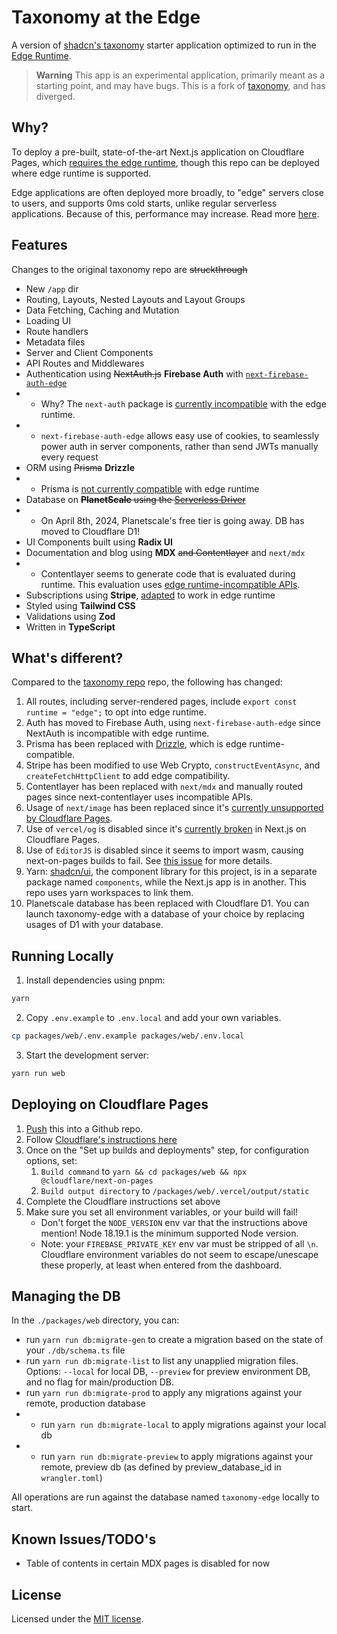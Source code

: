 # Taxonomy at the Edge

A version of [shadcn's taxonomy](https://github.com/shadcn/taxonomy) starter application optimized to run in the [Edge Runtime](https://edge-runtime.vercel.app/).

> **Warning**
> This app is an experimental application, primarily meant as a starting point, and may have bugs.
> This is a fork of [taxonomy](https://github.com/shadcn/taxonomy), and has diverged. 

## Why?
To deploy a pre-built, state-of-the-art Next.js application on Cloudflare Pages, which [requires the edge runtime](https://developers.cloudflare.com/pages/framework-guides/deploy-a-nextjs-site/#use-the-edge-runtime), though this repo can be deployed where edge runtime is supported.

Edge applications are often deployed more broadly, to "edge" servers close to users, and supports 0ms cold starts, unlike regular serverless applications. Because of this, performance may increase. Read more [here](https://workers.cloudflare.com/).

## Features

Changes to the original taxonomy repo are ~~struckthrough~~

- New `/app` dir
- Routing, Layouts, Nested Layouts and Layout Groups
- Data Fetching, Caching and Mutation
- Loading UI
- Route handlers
- Metadata files
- Server and Client Components
- API Routes and Middlewares
- Authentication using ~~NextAuth.js~~ **Firebase Auth** with [`next-firebase-auth-edge`](https://github.com/awinogrodzki/next-firebase-auth-edge)
- - Why? The `next-auth` package is [currently incompatible](https://github.com/nextauthjs/next-auth/discussions/5855#discussioncomment-4564329) with the edge runtime. 
- - `next-firebase-auth-edge` allows easy use of cookies, to seamlessly power auth in server components, rather than send JWTs manually every request
- ORM using ~~Prisma~~ **Drizzle**
- - Prisma is [not currently compatible](https://github.com/prisma/prisma/issues/19500) with edge runtime
- Database on ~~**PlanetScale** using the [Serverless Driver](https://github.com/planetscale/database-js)~~
- - On April 8th, 2024, Planetscale's free tier is going away. DB has moved to Cloudflare D1!
- UI Components built using **Radix UI**
- Documentation and blog using **MDX** ~~and Contentlayer~~ and `next/mdx`
- - Contentlayer seems to generate code that is evaluated during runtime. This evaluation uses [edge runtime-incompatible APIs](https://github.com/contentlayerdev/contentlayer/blob/main/packages/next-contentlayer/src/hooks/useMDXComponent.ts#L24).
- Subscriptions using **Stripe**, [adapted](https://blog.cloudflare.com/announcing-stripe-support-in-workers/) to work in edge runtime
- Styled using **Tailwind CSS**
- Validations using **Zod**
- Written in **TypeScript**

## What's different?

Compared to the [taxonomy repo](https://github.com/shadcn/taxonomy) repo, the following has changed:

1. All routes, including server-rendered pages, include `export const runtime = "edge";` to opt into edge runtime.
2. Auth has moved to Firebase Auth, using `next-firebase-auth-edge` since NextAuth is incompatible with edge runtime.
3. Prisma has been replaced with [Drizzle](https://github.com/drizzle-team/drizzle-orm), which is edge runtime-compatible.
4. Stripe has been modified to use Web Crypto, `constructEventAsync`, and `createFetchHttpClient` to add edge compatibility.
5. Contentlayer has been replaced with `next/mdx` and manually routed pages since next-contentlayer uses incompatible APIs. 
6. Usage of `next/image` has been replaced since it's [currently unsupported by Cloudflare Pages](https://developers.cloudflare.com/pages/framework-guides/deploy-a-nextjs-site/#statically-imported-images-on-pages).
7. Use of `vercel/og` is disabled since it's [currently broken](https://github.com/cloudflare/next-on-pages/issues/39) in Next.js on Cloudflare Pages.
8. Use of `EditorJS` is disabled since it seems to import wasm, causing next-on-pages builds to fail. See [this issue](https://github.com/cloudflare/next-on-pages/issues/344) for more details.
9.  Yarn: [shadcn/ui](https://github.com/shadcn/ui), the component library for this project, is in a separate package named `components`, while the Next.js app is in another. This repo uses yarn workspaces to link them. 
10. Planetscale database has been replaced with Cloudflare D1. You can launch taxonomy-edge with a database of your choice by replacing usages of D1 with your database.

## Running Locally

1. Install dependencies using pnpm:

```sh
yarn
```

2. Copy `.env.example` to `.env.local` and add your own variables. 

```sh
cp packages/web/.env.example packages/web/.env.local
```

3. Start the development server:

```sh
yarn run web
```

## Deploying on Cloudflare Pages
1. [Push](https://developers.cloudflare.com/pages/framework-guides/deploy-a-nextjs-site/#create-a-github-repository) this into a Github repo.
2. Follow [Cloudflare's instructions here](https://developers.cloudflare.com/pages/framework-guides/deploy-a-nextjs-site/#3-deploy-your-application-to-cloudflare-pages)
3. Once on the "Set up builds and deployments" step, for configuration options, set:
   1. `Build command` to `yarn && cd packages/web && npx @cloudflare/next-on-pages`
   2. `Build output directory` to `/packages/web/.vercel/output/static`
4. Complete the Cloudflare instructions set above
5. Make sure you set all environment variables, or your build will fail!
   - Don't forget the `NODE_VERSION` env var that the instructions above mention! Node 18.19.1 is the minimum supported Node version.
   - Note: your `FIREBASE_PRIVATE_KEY` env var must be stripped of all `\n`. Cloudflare environment variables do not seem to escape/unescape these properly, at least when entered from the dashboard.

## Managing the DB
In the `./packages/web` directory, you can:
- run `yarn run db:migrate-gen` to create a migration based on the state of your `./db/schema.ts` file
- run `yarn run db:migrate-list` to list any unapplied migration files. Options: `--local` for local DB, `--preview` for preview environment DB, and no flag for main/production DB.
- run `yarn run db:migrate-prod` to apply any migrations against your remote, production database
- - run `yarn run db:migrate-local` to apply migrations against your local db
- - run `yarn run db:migrate-preview` to apply migrations against your remote, preview db (as defined by preview_database_id in `wrangler.toml`)

All operations are run against the database named `taxonomy-edge` locally to start.

## Known Issues/TODO's
- Table of contents in certain MDX pages is disabled for now

## License

Licensed under the [MIT license](https://github.com/shadcn/taxonomy/blob/main/LICENSE.md).
